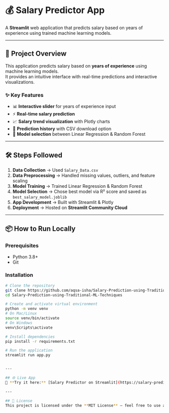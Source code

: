 # 💰 Salary Predictor App

A **Streamlit** web application that predicts salary based on years of experience using trained machine learning models.

---

## 🚀 Project Overview

This application predicts salary based on **years of experience** using machine learning models.  
It provides an intuitive interface with real-time predictions and interactive visualizations.

### ✨ Key Features
- 📊 **Interactive slider** for years of experience input
- ⚡ **Real-time salary prediction**
- 📈 **Salary trend visualization** with Plotly charts
- 📝 **Prediction history** with CSV download option
- 🔄 **Model selection** between Linear Regression & Random Forest

---

## 🛠️ Steps Followed
1. **Data Collection** → Used `Salary_Data.csv`
2. **Data Preprocessing** → Handled missing values, outliers, and feature scaling
3. **Model Training** → Trained Linear Regression & Random Forest
4. **Model Selection** → Chose best model via R² score and saved as `best_salary_model.joblib`
5. **App Development** → Built with Streamlit & Plotly
6. **Deployment** → Hosted on **Streamlit Community Cloud**

---

## 📦 How to Run Locally

### Prerequisites
- Python 3.8+
- Git

### Installation
```bash
# Clone the repository
git clone https://github.com/aqsa-isha/Salary-Prediction-using-Traditional-ML-Techniques.git
cd Salary-Prediction-using-Traditional-ML-Techniques

# Create and activate virtual environment
python -m venv venv
# On Mac/Linux
source venv/bin/activate
# On Windows
venv\Scripts\activate

# Install dependencies
pip install -r requirements.txt

# Run the application
streamlit run app.py


---

## 🌐 Live App
🔗 **Try it here:** [Salary Predictor on Streamlit](https://salary-prediction-using-traditional-ml-techniques-tgzlcuftltxy.streamlit.app/)

---

## 📜 License
This project is licensed under the **MIT License** — feel free to use and modify.
